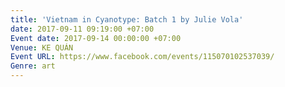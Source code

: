 ```yaml
---
title: 'Vietnam in Cyanotype: Batch 1 by Julie Vola'
date: 2017-09-11 09:19:00 +07:00
Event date: 2017-09-14 00:00:00 +07:00
Venue: KE QUÁN
Event URL: https://www.facebook.com/events/115070102537039/
Genre: art
---
```


